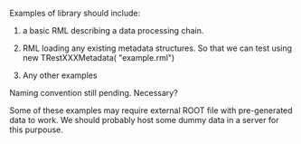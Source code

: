 
Examples of library should include:

1. a basic RML describing a data processing chain.

2. RML loading any existing metadata structures. So that we can test using new TRestXXXMetadata( "example.rml")

3. Any other examples

Naming convention still pending. Necessary?

Some of these examples may require external ROOT file with pre-generated data to work. We should probably host some dummy data in a server for this purpouse.
